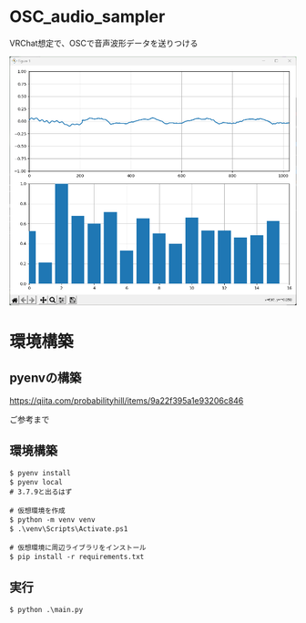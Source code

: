 # OSC_audio_sampler
VRChat想定で、OSCで音声波形データを送りつける

![動作画面](docs/ss.png)

# 環境構築

## pyenvの構築

https://qiita.com/probabilityhill/items/9a22f395a1e93206c846

ご参考まで


## 環境構築
```
$ pyenv install 
$ pyenv local 
# 3.7.9と出るはず

# 仮想環境を作成
$ python -m venv venv
$ .\venv\Scripts\Activate.ps1

# 仮想環境に周辺ライブラリをインストール
$ pip install -r requirements.txt
```

## 実行

```
$ python .\main.py
```
